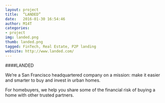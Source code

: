 ```yaml
---
layout: project
title:  “LANDED”
date:   2016-01-30 16:54:46
author: M14T
categories:
- project
img: landed.png
thumb: landed.png
tagged: FinTech, Real Estate, P2P landing
website: http://www.landed.com/
---
```

####LANDED

We’re a San Francisco headquartered company on a mission: make it easier and smarter to buy and invest in urban homes.

For homebuyers, we help you share some of the financial risk of buying a home with other trusted partners.

